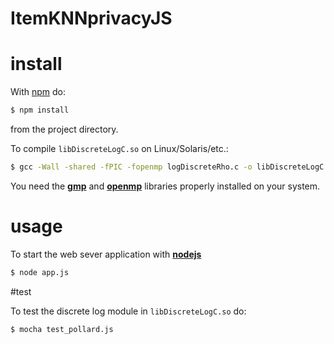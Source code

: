 ItemKNNprivacyJS
================

# install

With [npm](http://npmjs.org) do:
``` bash
$ npm install
```
from the project directory.

To compile `libDiscreteLogC.so` on Linux/Solaris/etc.:

``` bash
$ gcc -Wall -shared -fPIC -fopenmp logDiscreteRho.c -o libDiscreteLogC.so -lgmp -L/usr/local/lib
```

You need the [**gmp**](https://gmplib.org/) and [**openmp**](http://openmp.org/wp/) libraries properly installed on your system.

# usage

To start the web sever application with  [**nodejs**](http://nodejs.org/)
``` bash
$ node app.js
```

#test 

To test the discrete log module in `libDiscreteLogC.so` do:
``` bash
$ mocha test_pollard.js
```
